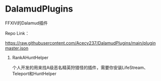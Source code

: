 # DalamudPlugins

FFXIV的Dalamud插件

Repo Link：

https://raw.githubusercontent.com/Acecy237/DalamudPlugins/main/pluginmaster.json

1. RankAHuntHelper

   个人开发的用来找A级恶名精英狩猎怪的插件，需要你安装LifeStream、Teleport和HuntHelper